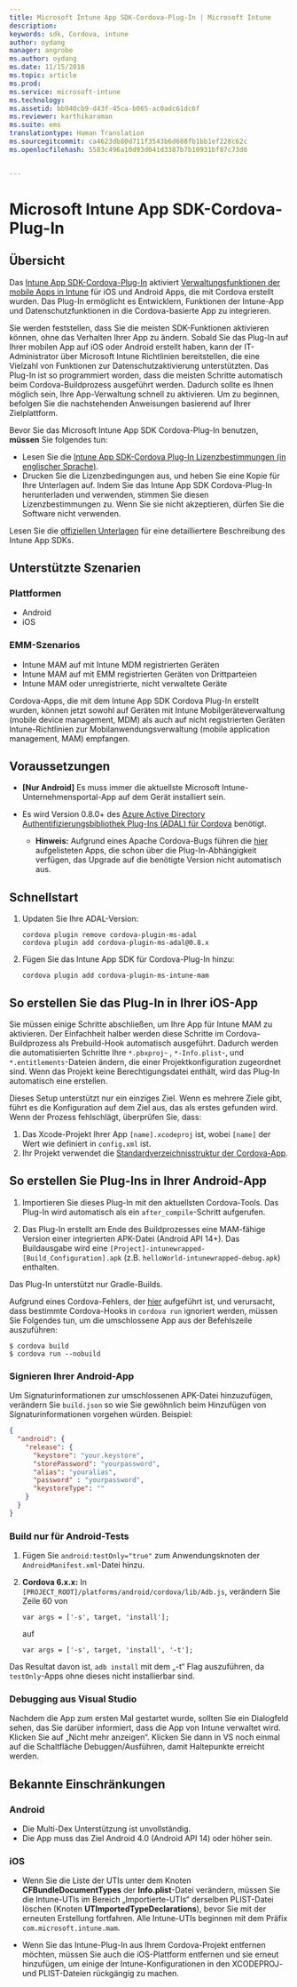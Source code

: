 ```yaml
---
title: Microsoft Intune App SDK-Cordova-Plug-In | Microsoft Intune
description: 
keywords: sdk, Cordova, intune
author: oydang
manager: angrobe
ms.author: oydang
ms.date: 11/15/2016
ms.topic: article
ms.prod: 
ms.service: microsoft-intune
ms.technology: 
ms.assetid: bb940cb9-d43f-45ca-b065-ac0adc61dc6f
ms.reviewer: karthikaraman
ms.suite: ems
translationtype: Human Translation
ms.sourcegitcommit: ca4623db80d711f3543b6d688fb1bb1ef228c62c
ms.openlocfilehash: 5583c496a10d93d041d3387b7b10931bf87c73d6


---
```

# ﻿<a name="microsoft-intune-app-sdk-cordova-plugin"></a>Microsoft Intune App SDK-Cordova-Plug-In

## <a name="overview"></a>Übersicht

Das [Intune App SDK-Cordova-Plug-In](https://github.com/msintuneappsdk/cordova-plugin-ms-intune-mam) aktiviert [Verwaltungsfunktionen der mobile Apps in Intune](/intune/deploy-use/protect-app-data-using-mobile-app-management-policies-with-microsoft-intune) für iOS und Android Apps, die mit Cordova erstellt wurden. Das Plug-In ermöglicht es Entwicklern, Funktionen der Intune-App und Datenschutzfunktionen in die Cordova-basierte App zu integrieren.

Sie werden feststellen, dass Sie die meisten SDK-Funktionen aktivieren können, ohne das Verhalten Ihrer App zu ändern. Sobald Sie das Plug-In auf Ihrer mobilen App auf iOS oder Android erstellt haben, kann der IT-Administrator über Microsoft Intune Richtlinien bereitstellen, die eine Vielzahl von Funktionen zur Datenschutzaktivierung unterstützten. Das Plug-In ist so programmiert worden, dass die meisten Schritte automatisch beim Cordova-Buildprozess ausgeführt werden. Dadurch sollte es Ihnen möglich sein, Ihre App-Verwaltung schnell zu aktivieren. Um zu beginnen, befolgen Sie die nachstehenden Anweisungen basierend auf Ihrer Zielplattform.

Bevor Sie das Microsoft Intune App SDK Cordova-Plug-In benutzen, **müssen** Sie folgendes tun:

* Lesen Sie die [Intune App SDK-Cordova Plug-In Lizenzbestimmungen (in englischer Sprache)](https://github.com/msintuneappsdk/cordova-plugin-ms-intune-mam/blob/master/Intune_App_SDK_Cordova_plugin_RTM_license.pdf).
* Drucken Sie die Lizenzbedingungen aus, und heben Sie eine Kopie für Ihre Unterlagen auf. Indem Sie das Intune App SDK Cordova-Plug-In herunterladen und verwenden, stimmen Sie diesen Lizenzbestimmungen zu.  Wenn Sie sie nicht akzeptieren, dürfen Sie die Software nicht verwenden.

Lesen Sie die [offiziellen Unterlagen](/intune/develop/intune-app-sdk) für eine detailliertere Beschreibung des Intune App SDKs.

## <a name="supported-scenarios"></a>Unterstützte Szenarien

### <a name="platforms"></a>Plattformen
* Android
* iOS


### <a name="emm-scenarios"></a>EMM-Szenarios

* Intune MAM auf mit Intune MDM registrierten Geräten
* Intune MAM auf mit EMM registrierten Geräten von Drittparteien
* Intune MAM oder unregistrierte, nicht verwaltete Geräte

Cordova-Apps, die mit dem Intune App SDK Cordova Plug-In erstellt wurden, können jetzt sowohl auf Geräten mit Intune Mobilgeräteverwaltung (mobile device management, MDM) als auch auf nicht registrierten Geräten Intune-Richtlinien zur Mobilanwendungsverwaltung (mobile application management, MAM) empfangen.



## <a name="prerequisites"></a>Voraussetzungen

* **[Nur Android]** Es muss immer die aktuellste Microsoft Intune-Unternehmensportal-App auf dem Gerät installiert sein.


* Es wird Version 0.8.0+ des [Azure Active Directory Authentifizierungsbibliothek Plug-Ins (ADAL) für Cordova](https://github.com/AzureAD/azure-activedirectory-library-for-cordova) benötigt.
  * **Hinweis:** Aufgrund eines Apache Cordova-Bugs führen die [hier](https://issues.apache.org/jira/browse/CB-6227?jql=text%20~%20%22plugin%20dependency%22) aufgelisteten Apps, die schon über die Plug-In-Abhängigkeit verfügen, das Upgrade auf die benötigte Version nicht automatisch aus.

## <a name="quick-start"></a>Schnellstart

1. Updaten Sie Ihre ADAL-Version:

    ```
    cordova plugin remove cordova-plugin-ms-adal
    cordova plugin add cordova-plugin-ms-adal@0.8.x
    ```

2. Fügen Sie das Intune App SDK für Cordova-Plug-In hinzu:

    ```
    cordova plugin add cordova-plugin-ms-intune-mam
    ```

## <a name="how-to-build-the-plugin-into-your-ios-app"></a>So erstellen Sie das Plug-In in Ihrer iOS-App

Sie müssen einige Schritte abschließen, um Ihre App für Intune MAM zu aktivieren. Der Einfachheit halber werden diese Schritte im Cordova-Buildprozess als Prebuild-Hook automatisch ausgeführt. Dadurch werden die automatisierten Schritte Ihre `*.pbxproj`- , `*-Info.plist`-, und `*.entitlements`-Dateien ändern, die einer Projektkonfiguration zugeordnet sind. Wenn das Projekt keine Berechtigungsdatei enthält, wird das Plug-In automatisch eine erstellen.

Dieses Setup unterstützt nur ein einziges Ziel. Wenn es mehrere Ziele gibt, führt es die Konfiguration auf dem Ziel aus, das als erstes gefunden wird. Wenn der Prozess fehlschlägt, überprüfen Sie, dass:

1. Das Xcode-Projekt Ihrer App `[name].xcodeproj` ist, wobei `[name]` der Wert wie definiert in `config.xml` ist.
2. Ihr Projekt verwendet die [Standardverzeichnisstruktur der Cordova-App](https://cordova.apache.org/docs/en/latest/reference/cordova-cli/index.html#directory-structure).

## <a name="how-to-build-the-plugin-into-your-android-app"></a>So erstellen Sie Plug-Ins in Ihrer Android-App

1. Importieren Sie dieses Plug-In mit den aktuellsten Cordova-Tools. Das Plug-In wird automatisch als ein `after_compile`-Schritt aufgerufen.

2. Das Plug-In erstellt am Ende des Buildprozesses eine MAM-fähige Version einer integrierten APK-Datei (Android API 14+). Das Buildausgabe wird eine `[Project]-intunewrapped-[Build_Configuration].apk` (z.B. `helloWorld-intunewrapped-debug.apk`) enthalten.

Das Plug-In unterstützt nur Gradle-Builds.

Aufgrund eines Cordova-Fehlers, der [hier](https://issues.apache.org/jira/browse/CB-9434) aufgeführt ist, und verursacht, dass bestimmte Cordova-Hooks in `cordova run` ignoriert werden, müssen Sie Folgendes tun, um die umschlossene App aus der Befehlszeile auszuführen:

```
$ cordova build
$ cordova run --nobuild
```


### <a name="signing-your-android-app"></a>Signieren Ihrer Android-App
Um Signaturinformationen zur umschlossenen APK-Datei hinzuzufügen, verändern Sie `build.json` so wie Sie gewöhnlich beim Hinzufügen von Signaturinformationen vorgehen würden. Beispiel:
```json
{
  "android": {
    "release": {
      "keystore": "your.keystore",
      "storePassword": "yourpassword",
      "alias": "youralias",
      "password" : "yourpassword",
      "keystoreType": ""
    }
  }
}
```

### <a name="build-for-android-test-only"></a>Build nur für Android-Tests

1. Fügen Sie `android:testOnly="true"` zum Anwendungsknoten der `AndroidManifest.xml`-Datei hinzu.


2. **Cordova 6.x.x:** In `[PROJECT_ROOT]/platforms/android/cordova/lib/Adb.js`, verändern Sie Zeile 60 von

    ```
    var args = ['-s', target, 'install'];
    ```
    auf
    ```
    var args = ['-s', target, 'install', '-t'];
    ```

Das Resultat davon ist, `adb install` mit dem „-t“ Flag auszuführen, da `testOnly`-Apps ohne dieses nicht installierbar sind.

### <a name="debugging-from-visual-studio"></a>Debugging aus Visual Studio
Nachdem die App zum ersten Mal gestartet wurde, sollten Sie ein Dialogfeld sehen, das Sie darüber informiert, dass die App von Intune verwaltet wird. Klicken Sie auf „Nicht mehr anzeigen“. Klicken Sie dann in VS noch einmal auf die Schaltfläche Debuggen/Ausführen, damit Haltepunkte erreicht werden.

## <a name="known-limitations"></a>Bekannte Einschränkungen
### <a name="android"></a>Android
* Die Multi-Dex Unterstützung ist unvollständig.
* Die App muss das Ziel Android 4.0 (Android API 14) oder höher sein.

### <a name="ios"></a>iOS
* Wenn Sie die Liste der UTIs unter dem Knoten **CFBundleDocumentTypes** der **Info.plist**-Datei verändern, müssen Sie die Intune-UTIs im Bereich „Importierte-UTIs“ derselben PLIST-Datei löschen (Knoten **UTImportedTypeDeclarations**), bevor Sie mit der erneuten Erstellung fortfahren. Alle Intune-UTIs beginnen mit dem Präfix `com.microsoft.intune.mam`.

* Wenn Sie das Intune-Plug-In aus Ihrem Cordova-Projekt entfernen möchten, müssen Sie auch die iOS-Plattform entfernen und sie erneut hinzufügen, um einige der Intune-Konfigurationen in den XCODEPROJ- und PLIST-Dateien rückgängig zu machen.



<!--HONumber=Nov16_HO3-->


